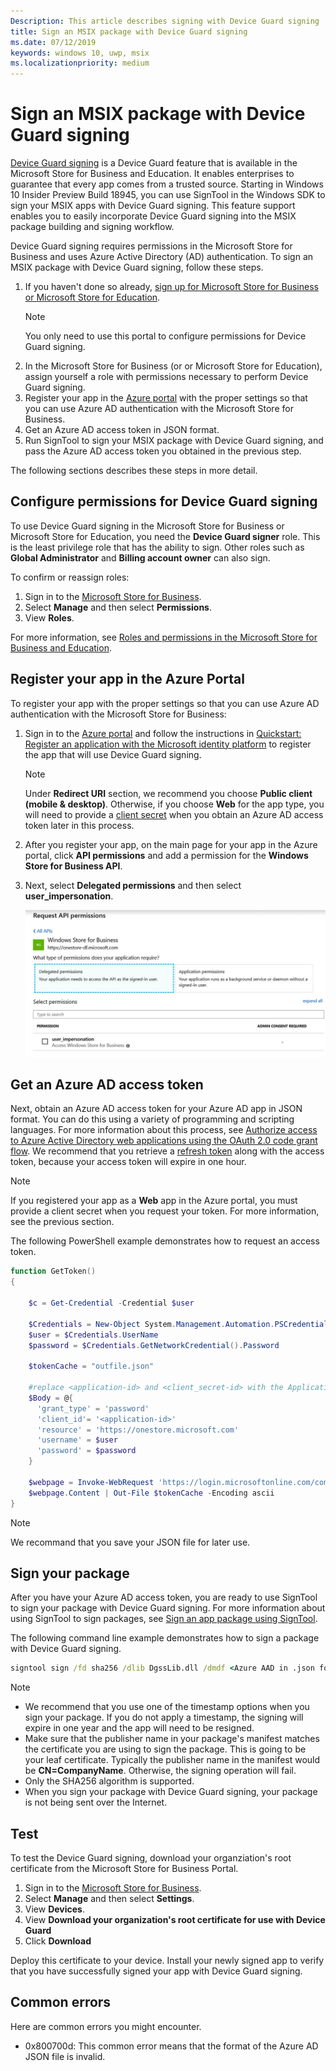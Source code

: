 ```yaml
---
Description: This article describes signing with Device Guard signing
title: Sign an MSIX package with Device Guard signing
ms.date: 07/12/2019
keywords: windows 10, uwp, msix
ms.localizationpriority: medium
---
```


# Sign an MSIX package with Device Guard signing

[Device Guard signing](https://docs.microsoft.com/microsoft-store/device-guard-signing-portal) is a Device Guard feature that is available in the Microsoft Store for Business and Education. It enables enterprises to guarantee that every app comes from a trusted source. Starting in Windows 10 Insider Preview Build 18945, you can use SignTool in the Windows SDK to sign your MSIX apps with Device Guard signing. This feature support enables you to easily incorporate Device Guard signing into the MSIX package building and signing workflow.

Device Guard signing requires permissions in the Microsoft Store for Business and uses Azure Active Directory (AD) authentication. To sign an MSIX package with Device Guard signing, follow these steps.

1. If you haven't done so already, [sign up for Microsoft Store for Business or Microsoft Store for Education](https://docs.microsoft.com/microsoft-store/sign-up-microsoft-store-for-business).
    > [!NOTE]
    > You only need to use this portal to configure permissions for Device Guard signing.
2. In the Microsoft Store for Business (or or Microsoft Store for Education), assign yourself a role with permissions necessary to perform Device Guard signing.
3. Register your app in the [Azure portal](https://portal.azure.com/) with the proper settings so that you can use Azure AD authentication with the Microsoft Store for Business.
4. Get an Azure AD access token in JSON format.
5. Run SignTool to sign your MSIX package with Device Guard signing, and pass the Azure AD access token you obtained in the previous step.

The following sections describes these steps in more detail.

## Configure permissions for Device Guard signing

To use Device Guard signing in the Microsoft Store for Business or Microsoft Store for Education, you need the **Device Guard signer** role. This is the least privilege role that has the ability to sign. Other roles such as **Global Administrator** and **Billing account owner** can also sign.

To confirm or reassign roles:

1. Sign in to the [Microsoft Store for Business](https://businessstore.microsoft.com/).
2. Select **Manage** and then select **Permissions**.
3. View **Roles**.

For more information, see [Roles and permissions in the Microsoft Store for Business and Education](https://docs.microsoft.com/microsoft-store/roles-and-permissions-microsoft-store-for-business).

## Register your app in the Azure Portal

To register your app with the proper settings so that you can use Azure AD authentication with the Microsoft Store for Business:

1. Sign in to the [Azure portal](https://portal.azure.com/) and follow the instructions in [Quickstart: Register an application with the Microsoft identity platform](https://docs.microsoft.com/azure/active-directory/develop/quickstart-register-app) to register the app that will use Device Guard signing.

    > [!NOTE]
    > Under **Redirect URI** section, we recommend you choose **Public client (mobile & desktop)**. Otherwise, if you choose **Web** for the app type, you will need to provide a [client secret](https://docs.microsoft.com/azure/active-directory/develop/quickstart-configure-app-access-web-apis#add-credentials-to-your-web-application) when you obtain an Azure AD access token later in this process.

2. After you register your app, on the main page for your app in the Azure portal, click **API permissions** and add a permission for the **Windows Store for Business API**.

3. Next, select **Delegated permissions** and then select **user_impersonation**.

    ![API permissions page](images/api-permissions.png)

## Get an Azure AD access token

Next, obtain an Azure AD access token for your Azure AD app in JSON format. You can do this using a variety of programming and scripting languages. For more information about this process, see [Authorize access to Azure Active Directory web applications using the OAuth 2.0 code grant flow](https://docs.microsoft.com/azure/active-directory/develop/v1-protocols-oauth-code). We recommend that you retrieve a [refresh token](https://docs.microsoft.com/azure/active-directory/develop/v1-protocols-oauth-code#refreshing-the-access-tokens) along with the access token, because your access token will expire in one hour.

> [!NOTE]
> If you registered your app as a **Web** app in the Azure portal, you must provide a client secret when you request your token. For more information, see the previous section.

The following PowerShell example demonstrates how to request an access token.

```powershell
function GetToken()
{

    $c = Get-Credential -Credential $user
    
    $Credentials = New-Object System.Management.Automation.PSCredential -ArgumentList $c.UserName, $c.password
    $user = $Credentials.UserName
    $password = $Credentials.GetNetworkCredential().Password
    
    $tokenCache = "outfile.json"

    #replace <application-id> and <client_secret-id> with the Application ID from your Azure AD application registration
    $Body = @{
      'grant_type' = 'password'
      'client_id'= '<application-id>'
      'resource' = 'https://onestore.microsoft.com'
      'username' = $user
      'password' = $password
    }

    $webpage = Invoke-WebRequest 'https://login.microsoftonline.com/common/oauth2/token' -Method 'POST'  -Body $Body -UseBasicParsing
    $webpage.Content | Out-File $tokenCache -Encoding ascii
}
```

> [!NOTE]
> We recommand that you save your JSON file for later use.

## Sign your package

After you have your Azure AD access token, you are ready to use SignTool to sign your package with Device Guard signing. For more information about using SignTool to sign packages, see [Sign an app package using SignTool](https://docs.microsoft.com/windows/uwp/packaging/sign-app-package-using-signtool?context=/windows/msix/render#prerequisites).

The following command line example demonstrates how to sign a package with Device Guard signing.

```cmd
signtool sign /fd sha256 /dlib DgssLib.dll /dmdf <Azure AAD in .json format> /t <timestamp-service-url> <your .msix package>
```

> [!NOTE]
> * We recommend that you use one of the timestamp options when you sign your package. If you do not apply a timestamp, the signing will expire in one year and the app will need to be resigned.
> * Make sure that the publisher name in your package's manifest matches the certificate you are using to sign the package. This is going to be your leaf certificate. Typically the publisher name in the manifest would be **CN=CompanyName**. Otherwise, the signing operation will fail.
> * Only the SHA256 algorithm is supported.
> * When you sign your package with Device Guard signing, your package is not being sent over the Internet.

## Test

To test the Device Guard signing, download your organziation's root certificate from the Microsoft Store for Business Portal.

1. Sign in to the [Microsoft Store for Business](https://businessstore.microsoft.com/).
2. Select **Manage** and then select **Settings**.
3. View **Devices**.
4. View **Download your organization's root certificate for use with Device Guard**
5. Click **Download**

Deploy this certificate to your device. Install your newly signed app to verify that you have successfully signed your app with Device Guard signing.

## Common errors

Here are common errors you might encounter.

* 0x800700d: This common error means that the format of the Azure AD JSON file is invalid.
